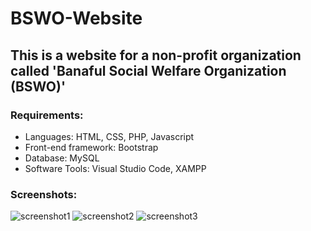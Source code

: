 # BSWO-Website

## This is a website for a non-profit organization called 'Banaful Social Welfare Organization (BSWO)'

### Requirements:
- Languages: HTML, CSS, PHP, Javascript
- Front-end framework: Bootstrap
- Database: MySQL
- Software Tools: Visual Studio Code, XAMPP

### Screenshots:
![screenshot1](https://drive.google.com/uc?export=view&id=1HuR1E8GP7cEVlpKOOg9OjsthNC6Bv-1A)
![screenshot2](https://drive.google.com/uc?export=view&id=1e2tmytPxYMdVTuhOuwHqPXS9DxvC3EsL)
![screenshot3](https://drive.google.com/uc?export=view&id=1ZOsueWz1TIvOcTKzdrKN6XFxYVmNM16T)
